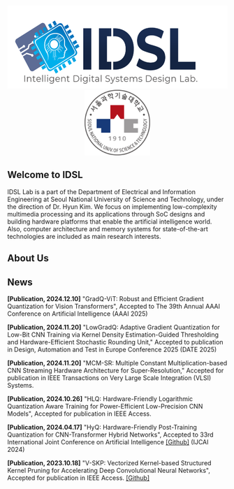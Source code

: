 <p align="center">
  <img src=https://github.com/IDSL-SeoulTech/.github/blob/main/Main%20page/IDSL_Logo.png width="549" height="190"/>
  <img src=https://github.com/IDSL-SeoulTech/.github/blob/main/Main%20page/seoultech%20image.svg width="150" height="150"/>
</p>

## Welcome to IDSL
IDSL Lab is a part of the Department of Electrical and Information Engineering at Seoul National University of Science and Technology, under the direction of Dr. Hyun Kim. We focus on implementing low-complexity multimedia processing and its applications through SoC designs and building hardware platforms that enable the artificial intelligence world. Also, computer architecture and memory systems for state-of-the-art technologies are included as main research interests.

## About Us


## News
**[Publication, 2024.12.10]** "GradQ-ViT: Robust and Efficient Gradient Quantization for Vision Transformers", Accepted to The 39th Annual AAAI Conference on Artificial Intelligence (AAAI 2025)

**[Publication, 2024.11.20]** "LowGradQ: Adaptive Gradient Quantization for Low-Bit CNN Training via Kernel Density Estimation-Guided Thresholding and Hardware-Efficient Stochastic Rounding Unit," Accepted to publication in Design, Automation and Test in Europe Conference 2025 (DATE 2025)

**[Publication, 2024.11.20]** "MCM-SR: Multiple Constant Multiplication-based CNN Streaming Hardware Architecture for Super-Resolution," Accepted for publication in IEEE Transactions on Very Large Scale Integration (VLSI) Systems.

**[Publication, 2024.10.26]** "HLQ: Hardware-Friendly Logarithmic Quantization Aware Training for Power-Efficient Low-Precision CNN Models", Accepted for publication in IEEE Access.

**[Publication, 2024.04.17]** "HyQ: Hardware-Friendly Post-Training Quantization for CNN-Transformer Hybrid Networks", Accepted to 33rd International Joint Conference on Artificial Intelligence [[Github]](https://github.com/IDSL-SeoulTech/HyQ) (IJCAI 2024)

**[Publication, 2023.10.18]** "V-SKP: Vectorized Kernel-based Structured Kernel Pruning for Accelerating Deep Convolutional Neural Networks", Accepted for publication in IEEE Access. [[Github]](https://github.com/IDSL-SeoulTech/V-SKP)
